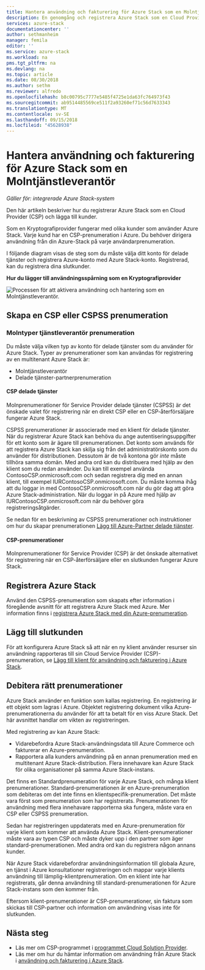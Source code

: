 ```yaml
---
title: Hantera användning och fakturering för Azure Stack som en Molntjänstleverantör | Microsoft Docs
description: En genomgång och registrera Azure Stack som en Cloud Provider (CSP) och lägga till kunder för fakturering.
services: azure-stack
documentationcenter: ''
author: sethmanheim
manager: femila
editor: ''
ms.service: azure-stack
ms.workload: na
pms.tgt_pltfrm: na
ms.devlang: na
ms.topic: article
ms.date: 08/30/2018
ms.author: sethm
ms.reviewer: alfredo
ms.openlocfilehash: b8c00795c7777e5485f4725e1da63fc764973f43
ms.sourcegitcommit: ab9514485569ce511f2a93260ef71c56d7633343
ms.translationtype: MT
ms.contentlocale: sv-SE
ms.lasthandoff: 09/15/2018
ms.locfileid: "45628938"
---
```

# <a name="manage-usage-and-billing-for-azure-stack-as-a-cloud-service-provider"></a>Hantera användning och fakturering för Azure Stack som en Molntjänstleverantör 

*Gäller för: integrerade Azure Stack-system*

Den här artikeln beskriver hur du registrerar Azure Stack som en Cloud Provider (CSP) och lägga till kunder.

Som en Kryptografiprovider fungerar med olika kunder som använder Azure Stack. Varje kund har en CSP-prenumeration i Azure. Du behöver dirigera användning från din Azure-Stack på varje användarprenumeration.

I följande diagram visas de steg som du måste välja ditt konto för delade tjänster och registrera Azure-konto med Azure Stack-konto. Registrerad, kan du registrera dina slutkunder.

**Hur du lägger till användningsspårning som en Kryptografiprovider**

![Processen för att aktivera användning och hantering som en Molntjänstleverantör.](media\azure-stack-add-manage-billing-as-a-csp\process-add-useage-as-a-csp.png)

## <a name="create-a-csp-or-cspss-subscription"></a>Skapa en CSP eller CSPSS prenumeration

### <a name="cloud-service-provider-subscription-types"></a>Molntyper tjänstleverantör prenumeration

Du måste välja vilken typ av konto för delade tjänster som du använder för Azure Stack. Typer av prenumerationer som kan användas för registrering av en multitenant Azure Stack är:

 - Molntjänstleverantör 
 - Delade tjänster-partnerprenumeration 

#### <a name="csp-shared-services"></a>CSP delade tjänster

Molnprenumerationer för Service Provider delade tjänster (CSPSS) är det önskade valet för registrering när en direkt CSP eller en CSP-återförsäljare fungerar Azure Stack.

CSPSS prenumerationer är associerade med en klient för delade tjänster. När du registrerar Azure Stack kan behöva du ange autentiseringsuppgifter för ett konto som är ägare till prenumerationen. Det konto som används för att registrera Azure Stack kan skilja sig från det administratörskonto som du använder för distributionen. Dessutom är de två kontona gör *inte* måste tillhöra samma domän. Med andra ord kan du distribuera med hjälp av den klient som du redan använder. Du kan till exempel använda ContosoCSP.onmicrosoft.com och sedan registrera dig med en annan klient, till exempel IURContosoCSP.onmicrosoft.com. Du måste komma ihåg att du loggar in med ContosoCSP.onmicrosoft.com när du gör dag att göra Azure Stack-administration. När du loggar in på Azure med hjälp av IURContosoCSP.onmicrosoft.com när du behöver göra registreringsåtgärder.

Se nedan för en beskrivning av CSPSS prenumerationer och instruktioner om hur du skapar prenumerationen [Lägg till Azure-Partner delade tjänster](https://msdn.microsoft.com/partner-center/shared-services).

#### <a name="csp-subscriptions"></a>CSP-prenumerationer

Molnprenumerationer för Service Provider (CSP) är det önskade alternativet för registrering när en CSP-återförsäljare eller en slutkunden fungerar Azure Stack.

## <a name="register-azure-stack"></a>Registrera Azure Stack

Använd den CSPSS-prenumeration som skapats efter information i föregående avsnitt för att registrera Azure Stack med Azure. Mer information finns i [registrera Azure Stack med din Azure-prenumeration](azure-stack-registration.md).

## <a name="add-end-customer"></a>Lägg till slutkunden

För att konfigurera Azure Stack så att när en ny klient använder resurser sin användning rapporteras till sin Cloud Service Provider (CSP)-prenumeration, se [Lägg till klient för användning och fakturering i Azure Stack](azure-stack-csp-howto-register-tenants.md).

## <a name="charge-the-right-subscriptions"></a>Debitera rätt prenumerationer

Azure Stack använder en funktion som kallas registrering. En registrering är ett objekt som lagras i Azure. Objektet registrering dokument vilka Azure-prenumerationerna du använder för att ta betalt för en viss Azure Stack. Det här avsnittet handlar om vikten av registreringen.

Med registrering av kan Azure Stack:
 - Vidarebefordra Azure Stack-användningsdata till Azure Commerce och fakturerar en Azure-prenumeration.
 - Rapportera alla kunders användning på en annan prenumeration med en multitenant Azure Stack-distribution. Flera innehavare kan Azure Stack för olika organisationer på samma Azure Stack-instans.

Det finns en Standardprenumeration för varje Azure Stack, och många klient prenumerationer. Standard-prenumerationen är en Azure-prenumeration som debiteras om det inte finns en klientspecifik-prenumeration. Det måste vara först som prenumeration som har registrerats. Prenumerationen för användning med flera innehavare rapporterna ska fungera, måste vara en CSP eller CSPSS prenumeration.

Sedan har registreringen uppdaterats med en Azure-prenumeration för varje klient som kommer att använda Azure Stack. Klient-prenumerationer måste vara av typen CSP och måste dyker upp i den partner som äger standard-prenumerationen. Med andra ord kan du registrera någon annans kunder.

När Azure Stack vidarebefordrar användningsinformation till globala Azure, en tjänst i Azure konsultationer registreringen och mappar varje klients användning till lämplig-klientprenumeration. Om en klient inte har registrerats, går denna användning till standard-prenumerationen för Azure Stack-instans som den kommer från.

Eftersom klient-prenumerationer är CSP-prenumerationer, sin faktura som skickas till CSP-partner och information om användning visas inte för slutkunden.

## <a name="next-steps"></a>Nästa steg

 - Läs mer om CSP-programmet i [programmet Cloud Solution Provider](https://partner.microsoft.com/solutions/microsoft-cloud-solutions).
 - Läs mer om hur du hämtar information om användning från Azure Stack i [användning och fakturering i Azure Stack](azure-stack-billing-and-chargeback.md).
